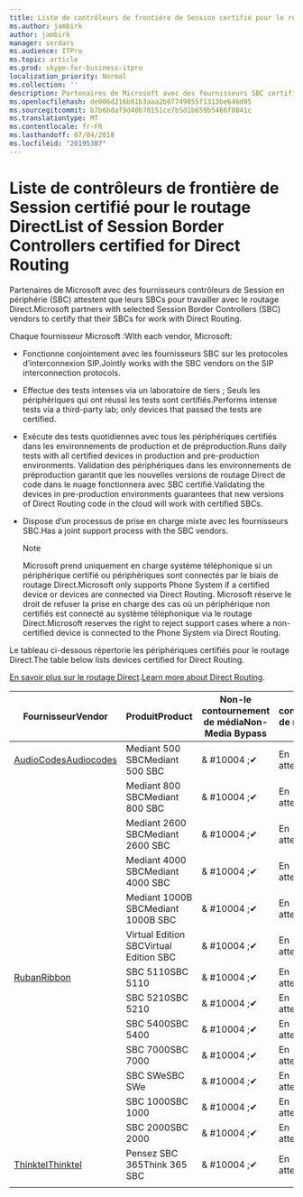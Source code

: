 ```yaml
---
title: Liste de contrôleurs de frontière de Session certifié pour le routage Direct
ms.author: jambirk
author: jambirk
manager: serdars
ms.audience: ITPro
ms.topic: article
ms.prod: skype-for-business-itpro
localization_priority: Normal
ms.collection: ''
description: Partenaires de Microsoft avec des fournisseurs SBC certifié leur SBC pour travailler avec le routage Direct.
ms.openlocfilehash: de006d216b81b3aaa2b07749855f1313be646d05
ms.sourcegitcommit: b7b6bdaf9d40b70151ce7b5d1b659b5466f0841c
ms.translationtype: MT
ms.contentlocale: fr-FR
ms.lasthandoff: 07/04/2018
ms.locfileid: "20195387"
---
```

# <a name="list-of-session-border-controllers-certified-for-direct-routing"></a><span data-ttu-id="d8b68-103">Liste de contrôleurs de frontière de Session certifié pour le routage Direct</span><span class="sxs-lookup"><span data-stu-id="d8b68-103">List of Session Border Controllers certified for Direct Routing</span></span>

<span data-ttu-id="d8b68-104">Partenaires de Microsoft avec des fournisseurs contrôleurs de Session en périphérie (SBC) attestent que leurs SBCs pour travailler avec le routage Direct.</span><span class="sxs-lookup"><span data-stu-id="d8b68-104">Microsoft partners with selected Session Border Controllers (SBC) vendors to certify that their SBCs for work with Direct Routing.</span></span> 

<span data-ttu-id="d8b68-105">Chaque fournisseur Microsoft :</span><span class="sxs-lookup"><span data-stu-id="d8b68-105">With each vendor, Microsoft:</span></span> 

- <span data-ttu-id="d8b68-106">Fonctionne conjointement avec les fournisseurs SBC sur les protocoles d’interconnexion SIP.</span><span class="sxs-lookup"><span data-stu-id="d8b68-106">Jointly works with the SBC vendors on the SIP interconnection protocols.</span></span>
- <span data-ttu-id="d8b68-107">Effectue des tests intenses via un laboratoire de tiers ; Seuls les périphériques qui ont réussi les tests sont certifiés.</span><span class="sxs-lookup"><span data-stu-id="d8b68-107">Performs intense tests via a third-party lab; only devices that passed the tests are certified.</span></span> 
- <span data-ttu-id="d8b68-108">Exécute des tests quotidiennes avec tous les périphériques certifiés dans les environnements de production et de préproduction.</span><span class="sxs-lookup"><span data-stu-id="d8b68-108">Runs daily tests with all certified devices in production and pre-production environments.</span></span> <span data-ttu-id="d8b68-109">Validation des périphériques dans les environnements de préproduction garantit que les nouvelles versions de routage Direct de code dans le nuage fonctionnera avec SBC certifié.</span><span class="sxs-lookup"><span data-stu-id="d8b68-109">Validating the devices in pre-production environments guarantees that new versions of Direct Routing code in the cloud will work with certified SBCs.</span></span> 
- <span data-ttu-id="d8b68-110">Dispose d’un processus de prise en charge mixte avec les fournisseurs SBC.</span><span class="sxs-lookup"><span data-stu-id="d8b68-110">Has a joint support process with the SBC vendors.</span></span>
 

  > [!NOTE]
  > <span data-ttu-id="d8b68-111">Microsoft prend uniquement en charge système téléphonique si un périphérique certifié ou périphériques sont connectés par le biais de routage Direct.</span><span class="sxs-lookup"><span data-stu-id="d8b68-111">Microsoft only supports Phone System if a certified device or devices are connected via Direct Routing.</span></span> <span data-ttu-id="d8b68-112">Microsoft réserve le droit de refuser la prise en charge des cas où un périphérique non certifiés est connecté au système téléphonique via le routage Direct.</span><span class="sxs-lookup"><span data-stu-id="d8b68-112">Microsoft reserves the right to reject support cases where a non-certified device is connected to the Phone System via Direct Routing.</span></span> 

<span data-ttu-id="d8b68-113">Le tableau ci-dessous répertorie les périphériques certifiés pour le routage Direct.</span><span class="sxs-lookup"><span data-stu-id="d8b68-113">The table below lists devices certified for Direct Routing.</span></span> 

<span data-ttu-id="d8b68-114">[En savoir plus sur le routage Direct](https://aka.ms/dr).</span><span class="sxs-lookup"><span data-stu-id="d8b68-114">[Learn more about Direct Routing](https://aka.ms/dr).</span></span> 


|<span data-ttu-id="d8b68-115">Fournisseur</span><span class="sxs-lookup"><span data-stu-id="d8b68-115">Vendor</span></span>  |<span data-ttu-id="d8b68-116">Produit</span><span class="sxs-lookup"><span data-stu-id="d8b68-116">Product</span></span>  |<span data-ttu-id="d8b68-117">Non-le contournement de média</span><span class="sxs-lookup"><span data-stu-id="d8b68-117">Non-Media Bypass</span></span>  |<span data-ttu-id="d8b68-118">Le contournement de média</span><span class="sxs-lookup"><span data-stu-id="d8b68-118">Media Bypass</span></span>  |<span data-ttu-id="d8b68-119">Version du logiciel</span><span class="sxs-lookup"><span data-stu-id="d8b68-119">Software Version</span></span>|
|---------|---------|---------|---------|---------|
|[<span data-ttu-id="d8b68-120">AudioCodes</span><span class="sxs-lookup"><span data-stu-id="d8b68-120">Audiocodes</span></span>](https://www.audiocodes.com/solutions-products/products/products-for-microsoft-365/sbcs-media-gateways)    |   <span data-ttu-id="d8b68-121">Mediant 500 SBC</span><span class="sxs-lookup"><span data-stu-id="d8b68-121">Mediant 500 SBC</span></span>       |    <span data-ttu-id="d8b68-122">& #10004 ;</span><span class="sxs-lookup"><span data-stu-id="d8b68-122">&#10004;</span></span>     |    <span data-ttu-id="d8b68-123">En attente</span><span class="sxs-lookup"><span data-stu-id="d8b68-123">Pending</span></span>      |     <span data-ttu-id="d8b68-124">7.20A.200.055</span><span class="sxs-lookup"><span data-stu-id="d8b68-124">7.20A.200.055</span></span>     |
|  |   <span data-ttu-id="d8b68-125">Mediant 800 SBC</span><span class="sxs-lookup"><span data-stu-id="d8b68-125">Mediant 800 SBC</span></span>       |    <span data-ttu-id="d8b68-126">& #10004 ;</span><span class="sxs-lookup"><span data-stu-id="d8b68-126">&#10004;</span></span>      |     <span data-ttu-id="d8b68-127">En attente</span><span class="sxs-lookup"><span data-stu-id="d8b68-127">Pending</span></span>    |      <span data-ttu-id="d8b68-128">7.20A.200.055</span><span class="sxs-lookup"><span data-stu-id="d8b68-128">7.20A.200.055</span></span>    |
|     |      <span data-ttu-id="d8b68-129">Mediant 2600 SBC</span><span class="sxs-lookup"><span data-stu-id="d8b68-129">Mediant 2600 SBC</span></span>    |     <span data-ttu-id="d8b68-130">& #10004 ;</span><span class="sxs-lookup"><span data-stu-id="d8b68-130">&#10004;</span></span>     |    <span data-ttu-id="d8b68-131">En attente</span><span class="sxs-lookup"><span data-stu-id="d8b68-131">Pending</span></span>     |    <span data-ttu-id="d8b68-132">7.20A.200.055</span><span class="sxs-lookup"><span data-stu-id="d8b68-132">7.20A.200.055</span></span>      |
|     |   <span data-ttu-id="d8b68-133">Mediant 4000 SBC</span><span class="sxs-lookup"><span data-stu-id="d8b68-133">Mediant 4000 SBC</span></span>       |     <span data-ttu-id="d8b68-134">& #10004 ;</span><span class="sxs-lookup"><span data-stu-id="d8b68-134">&#10004;</span></span>     |    <span data-ttu-id="d8b68-135">En attente</span><span class="sxs-lookup"><span data-stu-id="d8b68-135">Pending</span></span>     |    <span data-ttu-id="d8b68-136">7.20A.200.055</span><span class="sxs-lookup"><span data-stu-id="d8b68-136">7.20A.200.055</span></span>      |
|     |    <span data-ttu-id="d8b68-137">Mediant 1000B SBC</span><span class="sxs-lookup"><span data-stu-id="d8b68-137">Mediant 1000B  SBC</span></span>   |    <span data-ttu-id="d8b68-138">& #10004 ;</span><span class="sxs-lookup"><span data-stu-id="d8b68-138">&#10004;</span></span>      |  <span data-ttu-id="d8b68-139">En attente</span><span class="sxs-lookup"><span data-stu-id="d8b68-139">Pending</span></span>       |    <span data-ttu-id="d8b68-140">7.20A.200.055</span><span class="sxs-lookup"><span data-stu-id="d8b68-140">7.20A.200.055</span></span>   |
|     |   <span data-ttu-id="d8b68-141">Virtual Edition SBC</span><span class="sxs-lookup"><span data-stu-id="d8b68-141">Virtual Edition SBC</span></span>    |   <span data-ttu-id="d8b68-142">& #10004 ;</span><span class="sxs-lookup"><span data-stu-id="d8b68-142">&#10004;</span></span>   |<span data-ttu-id="d8b68-143">En attente</span><span class="sxs-lookup"><span data-stu-id="d8b68-143">Pending</span></span>         |     <span data-ttu-id="d8b68-144">7.20A.200.055</span><span class="sxs-lookup"><span data-stu-id="d8b68-144">7.20A.200.055</span></span>     |
|[<span data-ttu-id="d8b68-145">Ruban</span><span class="sxs-lookup"><span data-stu-id="d8b68-145">Ribbon</span></span>](https://ribboncommunications.com/solutions/enterprise-solutions/microsoft-skype-business)     | <span data-ttu-id="d8b68-146">SBC 5110</span><span class="sxs-lookup"><span data-stu-id="d8b68-146">SBC 5110</span></span>    |    <span data-ttu-id="d8b68-147">& #10004 ;</span><span class="sxs-lookup"><span data-stu-id="d8b68-147">&#10004;</span></span>      |   <span data-ttu-id="d8b68-148">En attente</span><span class="sxs-lookup"><span data-stu-id="d8b68-148">Pending</span></span>      |     <span data-ttu-id="d8b68-149">V6.2</span><span class="sxs-lookup"><span data-stu-id="d8b68-149">V6.2</span></span>     |
|     |<span data-ttu-id="d8b68-150">SBC 5210</span><span class="sxs-lookup"><span data-stu-id="d8b68-150">SBC 5210</span></span>     |     <span data-ttu-id="d8b68-151">& #10004 ;</span><span class="sxs-lookup"><span data-stu-id="d8b68-151">&#10004;</span></span>     |    <span data-ttu-id="d8b68-152">En attente</span><span class="sxs-lookup"><span data-stu-id="d8b68-152">Pending</span></span>     |    <span data-ttu-id="d8b68-153">V6.2</span><span class="sxs-lookup"><span data-stu-id="d8b68-153">V6.2</span></span>      |
|     | <span data-ttu-id="d8b68-154">SBC 5400</span><span class="sxs-lookup"><span data-stu-id="d8b68-154">SBC 5400</span></span>     |    <span data-ttu-id="d8b68-155">& #10004 ;</span><span class="sxs-lookup"><span data-stu-id="d8b68-155">&#10004;</span></span>  |    <span data-ttu-id="d8b68-156">En attente</span><span class="sxs-lookup"><span data-stu-id="d8b68-156">Pending</span></span>     |   <span data-ttu-id="d8b68-157">V6.2</span><span class="sxs-lookup"><span data-stu-id="d8b68-157">V6.2</span></span>    |
|     |<span data-ttu-id="d8b68-158">SBC 7000</span><span class="sxs-lookup"><span data-stu-id="d8b68-158">SBC 7000</span></span>     |     <span data-ttu-id="d8b68-159">& #10004 ;</span><span class="sxs-lookup"><span data-stu-id="d8b68-159">&#10004;</span></span>  |    <span data-ttu-id="d8b68-160">En attente</span><span class="sxs-lookup"><span data-stu-id="d8b68-160">Pending</span></span>     |    <span data-ttu-id="d8b68-161">V6.2</span><span class="sxs-lookup"><span data-stu-id="d8b68-161">V6.2</span></span>      |
|     | <span data-ttu-id="d8b68-162">SBC SWe</span><span class="sxs-lookup"><span data-stu-id="d8b68-162">SBC SWe</span></span>  |   <span data-ttu-id="d8b68-163">& #10004 ;</span><span class="sxs-lookup"><span data-stu-id="d8b68-163">&#10004;</span></span>    |    <span data-ttu-id="d8b68-164">En attente</span><span class="sxs-lookup"><span data-stu-id="d8b68-164">Pending</span></span>     |    <span data-ttu-id="d8b68-165">V6.2</span><span class="sxs-lookup"><span data-stu-id="d8b68-165">V6.2</span></span>      |
|     |<span data-ttu-id="d8b68-166">SBC 1000</span><span class="sxs-lookup"><span data-stu-id="d8b68-166">SBC 1000</span></span>   |     <span data-ttu-id="d8b68-167">& #10004 ;</span><span class="sxs-lookup"><span data-stu-id="d8b68-167">&#10004;</span></span>   |     <span data-ttu-id="d8b68-168">En attente</span><span class="sxs-lookup"><span data-stu-id="d8b68-168">Pending</span></span>    |    <span data-ttu-id="d8b68-169">V7.0.2</span><span class="sxs-lookup"><span data-stu-id="d8b68-169">V7.0.2</span></span>   |<span data-ttu-id="d8b68-170">& #10004 ;</span><span class="sxs-lookup"><span data-stu-id="d8b68-170">&#10004;</span></span> 
|     | <span data-ttu-id="d8b68-171">SBC 2000</span><span class="sxs-lookup"><span data-stu-id="d8b68-171">SBC 2000</span></span>    |     <span data-ttu-id="d8b68-172">& #10004 ;</span><span class="sxs-lookup"><span data-stu-id="d8b68-172">&#10004;</span></span>   |    <span data-ttu-id="d8b68-173">En attente</span><span class="sxs-lookup"><span data-stu-id="d8b68-173">Pending</span></span>     |    <span data-ttu-id="d8b68-174">V7.0.2</span><span class="sxs-lookup"><span data-stu-id="d8b68-174">V7.0.2</span></span>      |
|[<span data-ttu-id="d8b68-175">Thinktel</span><span class="sxs-lookup"><span data-stu-id="d8b68-175">Thinktel</span></span>](http://www.thinktel.ca/services/think-365/think-365-overview/)     |    <span data-ttu-id="d8b68-176">Pensez SBC 365</span><span class="sxs-lookup"><span data-stu-id="d8b68-176">Think 365 SBC</span></span>      |  <span data-ttu-id="d8b68-177">& #10004 ;</span><span class="sxs-lookup"><span data-stu-id="d8b68-177">&#10004;</span></span>       |    <span data-ttu-id="d8b68-178">En attente</span><span class="sxs-lookup"><span data-stu-id="d8b68-178">Pending</span></span>     |   <span data-ttu-id="d8b68-179">VERSION 1.4</span><span class="sxs-lookup"><span data-stu-id="d8b68-179">V1.4</span></span>       |
|     |         |         |         |         |
